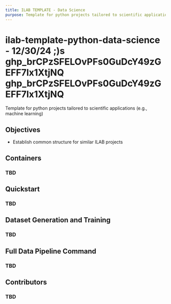 ```yaml
---
title: ILAB TEMPLATE - Data Science
purpose: Template for python projects tailored to scientific applications (e.g., machine learning)
---
```


# ilab-template-python-data-science - 12/30/24 ;)s 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   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

Template for python projects tailored to scientific applications (e.g., machine learning)

## Objectives

- Establish common structure for similar ILAB projects

## Containers

### TBD 

## Quickstart

### TBD

## Dataset Generation and Training

### TBD

## Full Data Pipeline Command

### TBD

## Contributors

### TBD
